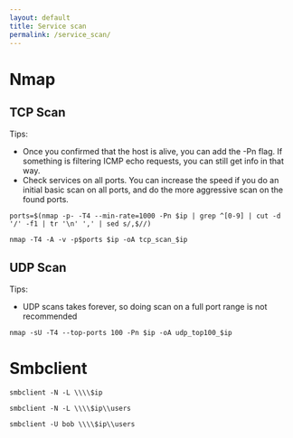 ```yaml
---
layout: default
title: Service scan
permalink: /service_scan/
---
```

# Nmap
## TCP Scan
Tips:
- Once you confirmed that the host is alive, you can add the -Pn flag. If something is filtering ICMP echo requests, you can still get info in that way.
- Check services on all ports. You can increase the speed if you do an initial basic scan on all ports, and do the more aggressive scan on the found ports.
```
ports=$(nmap -p- -T4 --min-rate=1000 -Pn $ip | grep ^[0-9] | cut -d '/' -f1 | tr '\n' ',' | sed s/,$//)
```
```
nmap -T4 -A -v -p$ports $ip -oA tcp_scan_$ip
```

## UDP Scan
Tips:
- UDP scans takes forever, so doing scan on a full port range is not recommended

```
nmap -sU -T4 --top-ports 100 -Pn $ip -oA udp_top100_$ip
```



# Smbclient
```
smbclient -N -L \\\\$ip
```

```
smbclient -N -L \\\\$ip\\users
```

```
smbclient -U bob \\\\$ip\\users
```